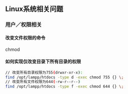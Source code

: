 ## Linux系统相关问题

### 用户／权限相关

#### 改变文件权限的命令

chmod

#### 如何实现仅改变目录下所有目录的权限

```Bash
// 改变所有目录权限为755(drwxr-xr-x):
find /opt/lampp/htdocs -type d -exec chmod 755 {} \;
// 改变所有文件权限为644(-rw-r--r--)
find /opt/lampp/htdocs -type f -exec chmod 644 {} \;
```






